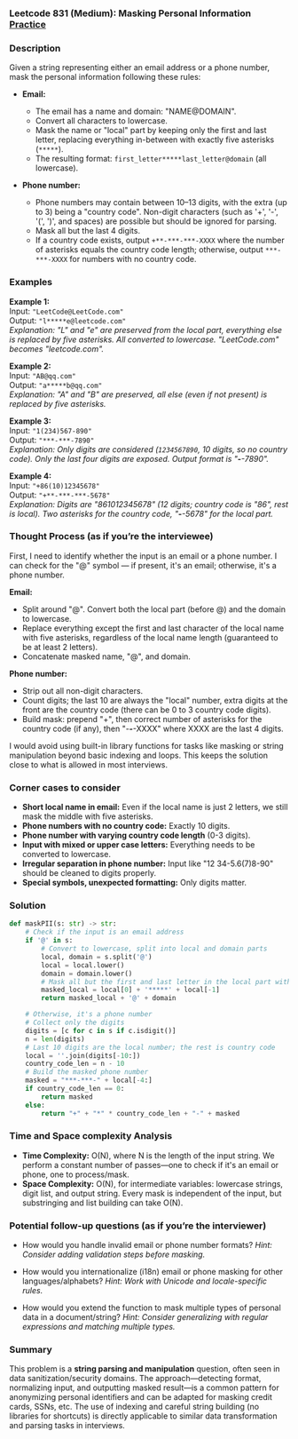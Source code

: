 ### Leetcode 831 (Medium): Masking Personal Information [Practice](https://leetcode.com/problems/masking-personal-information)

### Description  
Given a string representing either an email address or a phone number, mask the personal information following these rules:

- **Email:**  
  - The email has a name and domain: "NAME@DOMAIN".
  - Convert all characters to lowercase.
  - Mask the name or "local" part by keeping only the first and last letter, replacing everything in-between with exactly five asterisks (`*****`).
  - The resulting format: `first_letter*****last_letter@domain` (all lowercase).

- **Phone number:**  
  - Phone numbers may contain between 10–13 digits, with the extra (up to 3) being a "country code". Non-digit characters (such as '+', '-', '(', ')', and spaces) are possible but should be ignored for parsing.
  - Mask all but the last 4 digits.
  - If a country code exists, output `+**-***-***-XXXX` where the number of asterisks equals the country code length; otherwise, output `***-***-XXXX` for numbers with no country code.

### Examples  

**Example 1:**  
Input: `"LeetCode@LeetCode.com"`  
Output: `"l*****e@leetcode.com"`  
*Explanation: "L" and "e" are preserved from the local part, everything else is replaced by five asterisks. All converted to lowercase. "LeetCode.com" becomes "leetcode.com".*

**Example 2:**  
Input: `"AB@qq.com"`  
Output: `"a*****b@qq.com"`  
*Explanation: "A" and "B" are preserved, all else (even if not present) is replaced by five asterisks.*

**Example 3:**  
Input: `"1(234)567-890"`  
Output: `"***-***-7890"`  
*Explanation: Only digits are considered (`1234567890`, 10 digits, so no country code). Only the last four digits are exposed. Output format is "***-***-7890".*

**Example 4:**  
Input: `"+86(10)12345678"`  
Output: `"+**-***-***-5678"`  
*Explanation: Digits are "861012345678" (12 digits; country code is "86", rest is local). Two asterisks for the country code, "***-***-5678" for the local part.*

### Thought Process (as if you’re the interviewee)  
First, I need to identify whether the input is an email or a phone number. I can check for the "@" symbol — if present, it's an email; otherwise, it's a phone number.

**Email:**
- Split around "@". Convert both the local part (before @) and the domain to lowercase.
- Replace everything except the first and last character of the local name with five asterisks, regardless of the local name length (guaranteed to be at least 2 letters).
- Concatenate masked name, "@", and domain.

**Phone number:**
- Strip out all non-digit characters.
- Count digits; the last 10 are always the "local" number, extra digits at the front are the country code (there can be 0 to 3 country code digits).
- Build mask: prepend "+", then correct number of asterisks for the country code (if any), then "-***-***-XXXX" where XXXX are the last 4 digits.

I would avoid using built-in library functions for tasks like masking or string manipulation beyond basic indexing and loops. This keeps the solution close to what is allowed in most interviews.

### Corner cases to consider  
- **Short local name in email:** Even if the local name is just 2 letters, we still mask the middle with five asterisks.
- **Phone numbers with no country code:** Exactly 10 digits.
- **Phone number with varying country code length** (0-3 digits).
- **Input with mixed or upper case letters:** Everything needs to be converted to lowercase.
- **Irregular separation in phone number:** Input like "12 34-5.6(7)8-90" should be cleaned to digits properly.
- **Special symbols, unexpected formatting:** Only digits matter.

### Solution

```python
def maskPII(s: str) -> str:
    # Check if the input is an email address
    if '@' in s:
        # Convert to lowercase, split into local and domain parts
        local, domain = s.split('@')
        local = local.lower()
        domain = domain.lower()
        # Mask all but the first and last letter in the local part with five asterisks
        masked_local = local[0] + '*****' + local[-1]
        return masked_local + '@' + domain

    # Otherwise, it's a phone number
    # Collect only the digits
    digits = [c for c in s if c.isdigit()]
    n = len(digits)
    # Last 10 digits are the local number; the rest is country code
    local = ''.join(digits[-10:])
    country_code_len = n - 10
    # Build the masked phone number
    masked = "***-***-" + local[-4:]
    if country_code_len == 0:
        return masked
    else:
        return "+" + "*" * country_code_len + "-" + masked
```

### Time and Space complexity Analysis  

- **Time Complexity:** O(N), where N is the length of the input string. We perform a constant number of passes—one to check if it's an email or phone, one to process/mask.
- **Space Complexity:** O(N), for intermediate variables: lowercase strings, digit list, and output string. Every mask is independent of the input, but substringing and list building can take O(N).

### Potential follow-up questions (as if you’re the interviewer)  

- How would you handle invalid email or phone number formats?
  *Hint: Consider adding validation steps before masking.*

- How would you internationalize (i18n) email or phone masking for other languages/alphabets?
  *Hint: Work with Unicode and locale-specific rules.*

- How would you extend the function to mask multiple types of personal data in a document/string?
  *Hint: Consider generalizing with regular expressions and matching multiple types.*

### Summary
This problem is a **string parsing and manipulation** question, often seen in data sanitization/security domains. The approach—detecting format, normalizing input, and outputting masked result—is a common pattern for anonymizing personal identifiers and can be adapted for masking credit cards, SSNs, etc. The use of indexing and careful string building (no libraries for shortcuts) is directly applicable to similar data transformation and parsing tasks in interviews.